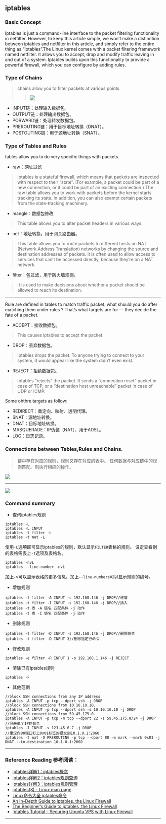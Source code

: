 ## iptables
### Basic Concept
Iptables is just a command-line interface to the packet filtering functionality in netfilter. However, to keep this article simple, we won’t make a distinction between iptables and netfilter in this article, and simply refer to the entire thing as “iptables”.The Linux kernel comes with a packet filtering framework named netfilter. It allows you to accept, drop and modify traffic leaving in and out of a system. Iptables builds upon this functionality to provide a powerful firewall, which you can configure by adding rules.
### Type of Chains
>chains allow you to filter packets at various points.
>>![](http://www.zsythink.net/wp-content/uploads/2017/02/021217_0051_1.png)

* INPUT链：处理输入数据包。 
* OUTPUT链：处理输出数据包。  
* PORWARD链：处理转发数据包。  
* PREROUTING链：用于目标地址转换（DNAT）。
* POSTOUTING链：用于源地址转换（SNAT）。
### Type of Tables and Rules
tables allow you to do very specific things with packets.
* raw：网址过滤 
>iptables is a stateful firewall, which means that packets are inspected with respect to their “state”. (For example, a packet could be part of a new connection, or it could be part of an existing connection.) The raw table allows you to work with packets before the kernel starts tracking its state. In addition, you can also exempt certain packets from the state-tracking machinery.

* mangle：数据包修改
>This table allows you to alter packet headers in various ways.

* net：地址转换，用于网关路由器。
>This table allows you to route packets to different hosts on NAT (Network Address Translation) networks by changing the source and destination addresses of packets. It is often used to allow access to services that can’t be accessed directly, because they’re on a NAT network.

* filter：包过滤，用于防火墙规则。
>It is used to make decisions about whether a packet should be allowed to reach its destination.

*** 
Rule are defined in tables to match traffic packet. what should you do after matching them under rules ? That’s what targets are for — they decide the fate of a packet.

* ACCEPT：接收数据包。
> This causes iptables to accept the packet.

* DROP：丢弃数据包。
> iptables drops the packet. To anyone trying to connect to your system, it would appear like the system didn’t even exist.

* REJECT：拒绝数据包。
> iptables “rejects” the packet. It sends a “connection reset” packet in case of TCP, or a “destination host unreachable” packet in case of UDP or ICMP.

Some ohthre targets as follow:
* REDIRECT：重定向、映射、透明代理。
* SNAT：源地址转换。
* DNAT：目标地址转换。
* MASQUERADE：IP伪装（NAT），用于ADSL。
* LOG：日志记录。
### Connections between Tables,Rules and Chains.
> 链中存在对应的规则，规则又存在对应的表中。 任何数据与对应链中的规则匹配。则执行相应的操作。

![](http://www.zsythink.net/wp-content/uploads/2017/02/021217_0051_2.png)
***
![](http://www.zsythink.net/wp-content/uploads/2017/02/021217_0051_6.png)
### Command summary
* 查询iptables规则
```
iptables -L
iptables -L INPUT
iptables -t filter -L
iptables -t nat -L
```
使用`-L`选项即可显示iptables的规则，默认显示`FILTER`表格的规则。 设定查看别的表格需表上`-t`选项及表格名。
```
iptables -nvL
iptables --line-number -nvL
```
加上`-v`可以显示表格的更多信息。加上`--line-numbers`可以显示规则的编号。
* 增加规则
```
iptables -t filter -A INPUT -s 192.168.146 -j DROP//递增
iptables -t filter -I INPUT -s 192.168.146 -j DROP//插入
iptables -t 表 -A 链名 匹配条件 -j 动作
iptables -t 表 -I 链名 匹配条件 -j 动作
```
* 删除规则
```
iptables -t filter -D INPUT -s 192.168.146 -j DROP//删除命令
iptables -t filter -D INPUT 3//删除指定行命令
```
* 修改规则
```
iptables -e filter -R INPUT 1 -s 192.168.1.146 -j REJECT
```
* 清除已有iptables规则
```
iptables -F
```
* 其他范例
```
//block SSH connections from any IP address
iptables -A INPUT -p tcp --dport ssh -j DROP
//block SSH connections from 10.10.10.10.
iptables -A INPUT -p tcp --dport ssh -s 10.10.10.10 -j DROP
//block SSH connections from 59.45.175.0.
iptables -A INPUT -p tcp -m tcp --dport 22 -s 59.45.175.0/24 -j DROP
//屏蔽单个IP的命令
iptables -I INPUT -s 123.45.6.7 -j DROP
//重定向80端口打上0x01标签的报文到10.1.0.1:2060
iptables -t nat -D PREROUTING -p tcp --dport 80 -m mark --mark 0x01 -j DNAT --to-destination 10.1.0.1:2060
```


***
### Reference Reading 参考阅读：
* [iptables详解1：iptables概念](https://www.zsythink.net/archives/1199)
* [iptables详解2：iptables规则查询](http://www.zsythink.net/archives/1493)
* [iptables详解3：iptables规则管理](http://www.zsythink.net/archives/1517)
* [iptables(8)  - Linux man page](https://linux.die.net/man/8/iptables)
* [Linux命令大全 iptables命令](https://man.linuxde.net/iptables)
* [An In-Depth Guide to iptables, the Linux Firewall](https://www.booleanworld.com/depth-guide-iptables-linux-firewall/)
* [The Beginner’s Guide to iptables, the Linux Firewall](https://www.howtogeek.com/177621/the-beginners-guide-to-iptables-the-linux-firewall/)
* [Iptables Tutorial – Securing Ubuntu VPS with Linux Firewall](https://www.hostinger.com/tutorials/iptables-tutorial)

***
